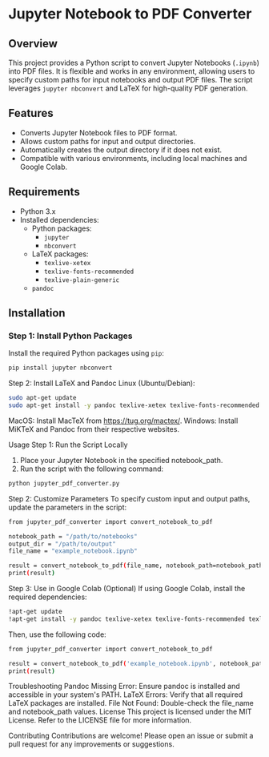 # Jupyter Notebook to PDF Converter

## Overview
This project provides a Python script to convert Jupyter Notebooks (`.ipynb`) into PDF files. It is flexible and works in any environment, allowing users to specify custom paths for input notebooks and output PDF files. The script leverages `jupyter nbconvert` and LaTeX for high-quality PDF generation.

## Features
- Converts Jupyter Notebook files to PDF format.
- Allows custom paths for input and output directories.
- Automatically creates the output directory if it does not exist.
- Compatible with various environments, including local machines and Google Colab.

## Requirements
- Python 3.x
- Installed dependencies:
  - Python packages:
    - `jupyter`
    - `nbconvert`
  - LaTeX packages:
    - `texlive-xetex`
    - `texlive-fonts-recommended`
    - `texlive-plain-generic`
  - `pandoc`

## Installation

### Step 1: Install Python Packages
Install the required Python packages using `pip`:
```bash
pip install jupyter nbconvert
```

Step 2: Install LaTeX and Pandoc
Linux (Ubuntu/Debian):
```bash
sudo apt-get update
sudo apt-get install -y pandoc texlive-xetex texlive-fonts-recommended texlive-plain-generic
```
MacOS: Install MacTeX from https://tug.org/mactex/.
Windows: Install MiKTeX and Pandoc from their respective websites.

Usage
Step 1: Run the Script Locally
1. Place your Jupyter Notebook in the specified notebook_path.
2. Run the script with the following command:
```bash
python jupyter_pdf_converter.py
```
Step 2: Customize Parameters
To specify custom input and output paths, update the parameters in the script:
```bash
from jupyter_pdf_converter import convert_notebook_to_pdf

notebook_path = "/path/to/notebooks"
output_dir = "/path/to/output"
file_name = "example_notebook.ipynb"

result = convert_notebook_to_pdf(file_name, notebook_path=notebook_path, output_dir=output_dir)
print(result)
```

Step 3: Use in Google Colab (Optional)
If using Google Colab, install the required dependencies:
```bash
!apt-get update
!apt-get install -y pandoc texlive-xetex texlive-fonts-recommended texlive-plain-generic
```

Then, use the following code:
```bash
from jupyter_pdf_converter import convert_notebook_to_pdf

result = convert_notebook_to_pdf('example_notebook.ipynb', notebook_path='/content', output_dir='/content/pdfs')
print(result)
```

Troubleshooting
Pandoc Missing Error: Ensure pandoc is installed and accessible in your system's PATH.
LaTeX Errors: Verify that all required LaTeX packages are installed.
File Not Found: Double-check the file_name and notebook_path values.
License
This project is licensed under the MIT License. Refer to the LICENSE file for more information.

Contributing
Contributions are welcome! Please open an issue or submit a pull request for any improvements or suggestions.

